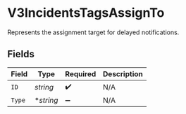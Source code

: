 # V3IncidentsTagsAssignTo

Represents the assignment target for delayed notifications.


## Fields

| Field              | Type               | Required           | Description        |
| ------------------ | ------------------ | ------------------ | ------------------ |
| `ID`               | *string*           | :heavy_check_mark: | N/A                |
| `Type`             | **string*          | :heavy_minus_sign: | N/A                |